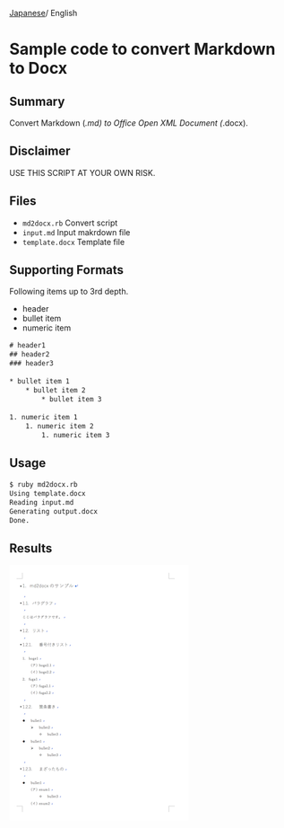 [Japanese](README_ja.md)/ English

# Sample code to convert Markdown to Docx

## Summary

Convert Markdown (*.md) to Office Open XML Document (*.docx).

## Disclaimer

USE THIS SCRIPT AT YOUR OWN RISK.

## Files

* `md2docx.rb` Convert script
* `input.md` Input makrdown file
* `template.docx` Template file

## Supporting Formats

Following items up to 3rd depth.

* header
* bullet item
* numeric item

```md:
# header1
## header2
### header3

* bullet item 1
    * bullet item 2
        * bullet item 3

1. numeric item 1
    1. numeric item 2
        1. numeric item 3
```

## Usage

```
$ ruby md2docx.rb
Using template.docx
Reading input.md
Generating output.docx
Done.
```

## Results

![output.png](output.png)
